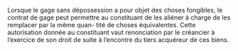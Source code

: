 Lorsque le gage sans dépossession a pour objet des choses fongibles, le contrat de
gage peut permettre au constituant de les aliéner à charge de les remplacer par la même quan-
tité de choses équivalentes. Cette autorisation donnée au constituant vaut renonciation par le
créancier à l’exercice de son droit de suite à l’encontre du tiers acquéreur de ces biens.
